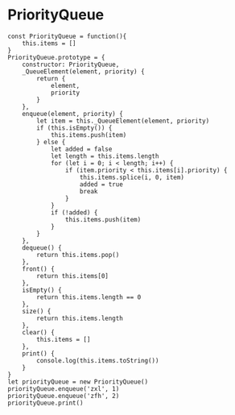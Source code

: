 # PriorityQueue

> 
    const PriorityQueue = function(){
        this.items = []
    }
    PriorityQueue.prototype = {
        constructor: PriorityQueue,
        _QueueElement(element, priority) {
            return {
                element,
                priority
            }
        },
        enqueue(element, priority) {
            let item = this._QueueElement(element, priority)
            if (this.isEmpty()) {
                this.items.push(item)
            } else {
                let added = false
                let length = this.items.length
                for (let i = 0; i < length; i++) {
                    if (item.priority < this.items[i].priority) {
                        this.items.splice(i, 0, item)
                        added = true
                        break
                    }
                }
                if (!added) {
                    this.items.push(item)
                }
            }
        },
        dequeue() {
            return this.items.pop()
        },
        front() {
            return this.items[0]
        },
        isEmpty() {
            return this.items.length == 0
        },
        size() {
            return this.items.length
        },
        clear() {
            this.items = []
        },
        print() {
            console.log(this.items.toString())
        }
    }
    let priorityQueue = new PriorityQueue()
    priorityQueue.enqueue('zxl', 1)
    priorityQueue.enqueue('zfh', 2)
    priorityQueue.print()